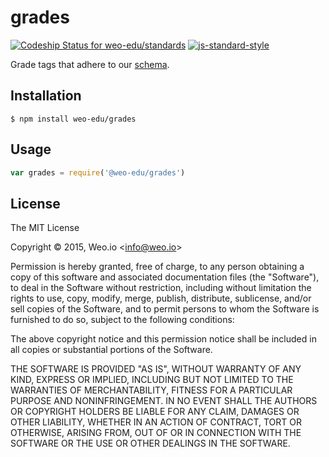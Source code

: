 
# grades

[ ![Codeship Status for weo-edu/standards](https://img.shields.io/codeship/b20e37c0-0c92-0133-0d1a-36a99efb0264/master.svg)](https://codeship.com/projects/91158) [![js-standard-style](https://img.shields.io/badge/code%20style-standard-brightgreen.svg?style=flat)](https://github.com/feross/standard)

Grade tags that adhere to  our [schema](https://github.com/weo-edu/schema-tag).

## Installation

    $ npm install weo-edu/grades

## Usage

```js
var grades = require('@weo-edu/grades')
```

## License

The MIT License

Copyright &copy; 2015, Weo.io &lt;info@weo.io&gt;

Permission is hereby granted, free of charge, to any person obtaining a copy of this software and associated documentation files (the "Software"), to deal in the Software without restriction, including without limitation the rights to use, copy, modify, merge, publish, distribute, sublicense, and/or sell copies of the Software, and to permit persons to whom the Software is furnished to do so, subject to the following conditions:

The above copyright notice and this permission notice shall be included in all copies or substantial portions of the Software.

THE SOFTWARE IS PROVIDED "AS IS", WITHOUT WARRANTY OF ANY KIND, EXPRESS OR IMPLIED, INCLUDING BUT NOT LIMITED TO THE WARRANTIES OF MERCHANTABILITY, FITNESS FOR A PARTICULAR PURPOSE AND NONINFRINGEMENT. IN NO EVENT SHALL THE AUTHORS OR COPYRIGHT HOLDERS BE LIABLE FOR ANY CLAIM, DAMAGES OR OTHER LIABILITY, WHETHER IN AN ACTION OF CONTRACT, TORT OR OTHERWISE, ARISING FROM, OUT OF OR IN CONNECTION WITH THE SOFTWARE OR THE USE OR OTHER DEALINGS IN THE SOFTWARE.
